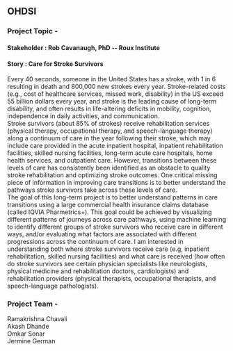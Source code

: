 ## OHDSI

### Project Topic - 
#### Stakeholder : Rob Cavanaugh, PhD -- Roux Institute

#### Story : Care for Stroke Survivors
Every 40 seconds, someone in the United States has a stroke, with 1 in 6 resulting in death and 800,000 new strokes every year. Stroke-related costs (e.g., cost of healthcare services, missed work, disability) in the US exceed 55 billion dollars every year, and stroke is the leading cause of long-term disability, and often results in life-altering deficits in mobility, cognition, independence in daily activities, and communication. <br>
Stroke survivors (about 85% of strokes) receive rehabilitation services (physical therapy, occupational therapy, and speech-language therapy) along a continuum of care in the year following their stroke, which may include care provided in the acute inpatient hospital, inpatient rehabilitation facilities, skilled nursing facilities, long-term acute care hospitals, home health services, and outpatient care. However, transitions between these levels of care has consistently been identified as an obstacle to quality stroke rehabilitation and optimizing stroke outcomes. One critical missing piece of information in improving care transitions is to better understand the pathways stroke survivors take across these levels of care. <br>
The goal of this long-term project is to better understand patterns in care transitions using a large commercial health insurance claims database (called IQVIA Pharmetrics+). This goal could be achieved by visualizing different patterns of journeys across care pathways, using machine learning to identify different groups of stroke survivors who receive care in different ways, and/or evaluating what factors are associated with different progressions across the continuum of care.
I am interested in understanding both where stroke survivors receive care (e.g, inpatient rehabilitation, skilled nursing facilities) and what care is received (how often do stroke survivors see certain physician specialists like neurologists, physical medicine and rehabilitation doctors, cardiologists) and rehabilitation providers (physical therapists, occupational therapists, and speech-language pathologists).

### Project Team -
Ramakrishna Chavali <br>
Akash Dhande <br>
Omkar Sonar <br>
Jermine German <br>